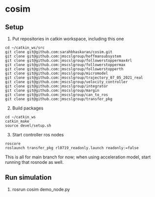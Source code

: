 # cosim

## Setup

1. Put repositories in catkin workspace, including this one
```
cd ~/catkin_ws/src
git clone git@github.com:sarahbhaskaran/cosim.git
git clone git@github.com:jmscslgroup/hoffmansubsystem
git clone git@github.com:jmscslgroup/followerstoppermax4rl
git clone git@github.com:jmscslgroup/followerstoppermax
git clone git@github.com:jmscslgroup/followerstopperth
git clone git@github.com:jmscslgroup/micromodel
git clone git@github.com:jmscslgroup/trajectory_07_05_2021_real
git clone git@github.com:jmscslgroup/velocity_controller
git clone git@github.com:jmscslgroup/integrator
git clone git@github.com:jmscslgroup/margin
git clone git@github.com:jmscslgroup/can_to_ros
git clone git@github.com:jmscslgroup/transfer_pkg
```
2. Build packages
```
cd ~/catkin_ws
catkin_make
source devel/setup.sh
```
3. Start controller ros nodes
```
roscore
roslaunch transfer_pkg rl0719_readonly.launch readonly:=false
```
This is all for main branch for now; when using acceleration model, start running that rosnode as well.

## Run simulation
1. rosrun cosim demo_node.py
